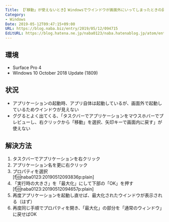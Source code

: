 ```yaml
---
Title: 【「移動」が使えないとき】Windowsでウインドウが画面外にいってしまったときの戻し方
Category:
- Windows
Date: 2019-05-12T09:47:15+09:00
URL: https://blog.naba.biz/entry/2019/05/12/094715
EditURL: https://blog.hatena.ne.jp/naba0123/naba.hatenablog.jp/atom/entry/17680117127129771836
---
```


## 環境
* Surface Pro 4
* Windows 10 October 2018 Update (1809)

## 状況
* アプリケーションの起動時、アプリ自体は起動しているが、画面外で起動しているためウインドウが見えない
* ググるとよく出てくる、「タスクバーでアプリケーションをマウスホバーでプレビューし、右クリックから「移動」を選択、矢印キーで画面内に戻す」が使えない


<!-- more -->


## 解決方法

1. タスクバーでアプリケーションを右クリック
1. アプリケーション名を更に右クリック
1. プロパティを選択  
[f:id:naba0123:20190512093836p:plain]
1. 「実行時の大きさ」を「最大化」にして下部の「OK」を押す  
[f:id:naba0123:20190512094657p:plain]
1. 再度アプリケーションを起動し直せば、最大化されたウインドウが表示される（はず）
1. 再度同じ手順でプロパティを開き、「最大化」の部分を「通常のウィンドウ」に戻せばOK


